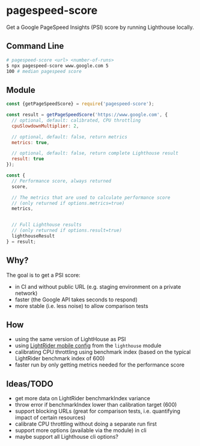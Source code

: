 # pagespeed-score

Get a Google PageSpeed Insights (PSI) score by running Lighthouse locally.

## Command Line

```sh
# pagespeed-score <url> <number-of-runs>
$ npx pagespeed-score www.google.com 5
100 # median pagespeed score
```

## Module

```js
const {getPageSpeedScore} = require('pagespeed-score');

const result = getPageSpeedScore('https://www.google.com', {
  // optional, default: calibrated, CPU throttling
  cpuSlowdownMultiplier: 2,

  // optional, default: false, return metrics
  metrics: true,

  // optional, default: false, return complete Lighthouse result
  result: true
});

const {
  // Performance score, always returned
  score,

  // The metrics that are used to calculate performance score
  // (only returned if options.metrics=true)
  metrics,


  // Full Lighthouse results
  // (only returned if options.result=true)
  lighthouseResult
} = result;
```

## Why?

The goal is to get a PSI score:

* in CI and without public URL (e.g. staging environment on a private network)
* faster (the Google API takes seconds to respond)
* more stable (i.e. less noise) to allow comparison tests

## How

* using the same version of LightHouse as PSI
* using [LightRider mobile config](https://github.com/GoogleChrome/lighthouse/blob/master/lighthouse-core/config/lr-mobile-config.js) from the `lighthouse` module
* calibrating CPU throttling using benchmark index (based on the typical LightRider benchmark index of 600)
* faster run by only getting metrics needed for the performance score

## Ideas/TODO

* get more data on LightRider benchmarkIndex variance
* throw error if benchmarkIndex lower than calibration target (600)
* support blocking URLs (great for comparison tests, i.e. quantifying impact of certain resources)
* calibrate CPU throttling without doing a separate run first
* support more options (available via the module) in cli
* maybe support all Lighthouse cli options?
